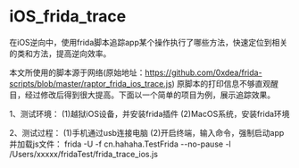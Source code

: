 # iOS_frida_trace
​在iOS逆向中，使用frida脚本追踪app某个操作执行了哪些方法，快速定位到相关的类和方法，提高逆向效率。

本文所使用的脚本源于网络(原始地址：https://github.com/0xdea/frida-scripts/blob/master/raptor_frida_ios_trace.js)
原脚本的打印信息不够直观醒目，经过修改后得到很大提高。下面以一个简单的项目为例，展示追踪效果。


1、测试环境：
(1)越狱iOS设备，并安装frida插件
(2)MacOS系统，安装frida环境

2、测试过程：
(1)手机通过usb连接电脑
(2)开启终端，输入命令，强制启动app并加载js文件：
frida -U -f cn.hahaha.TestFrida --no-pause -l /Users/xxxxx/fridaTest/frida_trace_ios.js 
